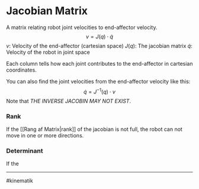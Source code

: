 # Jacobian Matrix
A matrix relating robot joint velocities to end-affector velocity.
$$v = J(q) \cdot \dot{q}$$
$v$: Velocity of the end-affector (cartesian space)
$J(q)$: The jacobian matrix
$\dot{q}$: Velocity of the robot in joint space

Each column tells how each joint contributes to the end-affector in cartesian coordinates.

You can also find the joint velocities from the end-affector velocity like this:
$$\dot{q} = J^{-1}(q) \cdot v$$
Note that *THE INVERSE JACOBIN MAY NOT EXIST*.

### Rank
If the [[Rang af Matrix|rank]] of the jacobian is not full, the robot can not move in one or more directions.

### Determinant
If the 

---
#kinematik 